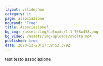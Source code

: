 ```yaml
---
layout: vslideshow
category: it
page: associazione
noBrand: "True"
title: Associazionef
bg_img: /assets/img/uploads/1-1-768x458.png
bg_video: /assets/img/uploads/svolta.mp4
published: true
date: 2020-12-20T17:59:52.379Z
---
```

test testo associazione